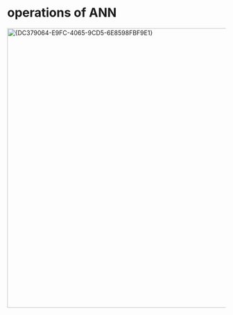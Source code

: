 # operations of ANN
<img width="1387" height="646" alt="{DC379064-E9FC-4065-9CD5-6E8598FBF9E1}" src="https://github.com/user-attachments/assets/5126bcdb-f18f-488b-9982-e495cef3e068" />
